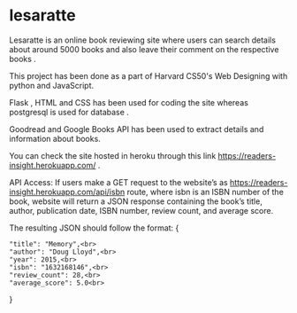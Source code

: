 # lesaratte
Lesaratte is an online book reviewing site where users can search details about around 5000 books and also leave their comment on the respective books .


This project has been done as a part of Harvard CS50's Web Designing with python and JavaScript.

Flask , HTML and CSS has been used for coding the site whereas postgresql is used for database . 

Goodread and Google Books API has been used to extract details and information about books.

You can check the site hosted in heroku through this link https://readers-insight.herokuapp.com/ .

API Access: If users make a GET request to the website’s as  https://readers-insight.herokuapp.com/api/isbn route, 
where isbn is an ISBN number of the book,  website will return a JSON response containing the book’s title, author, publication date, ISBN number, review count, and average score. 
    
    
The resulting JSON should follow the format:
{<br>

    "title": "Memory",<br>
    "author": "Doug Lloyd",<br>
    "year": 2015,<br>
    "isbn": "1632168146",<br>
    "review_count": 28,<br>
    "average_score": 5.0<br>
}


